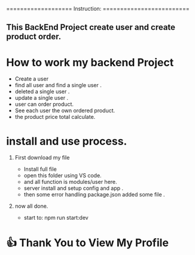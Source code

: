 =================== Instruction: =========================
## This BackEnd Project create user and create product order. 

# How to work my backend Project
   - Create a user 
   - find all user and find a single user .
   - deleted a single user .
   - update a single user .
   - user can order product.
   - See each user the own ordered product.
   - the product price total calculate.
   

# install and use process.
1. First download my file  
   - Install full file 
   - open this folder using VS code.
   - and all function is modules/user here.
   - server install and setup config and app .
   - then some error handling package.json added some file .

2. now all done.
   - start to: npm run start:dev

# :+1: Thank You to View My Profile







